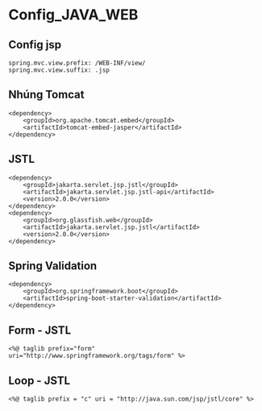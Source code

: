 # Config_JAVA_WEB

## Config jsp 
```
spring.mvc.view.prefix: /WEB-INF/view/
spring.mvc.view.suffix: .jsp
```

## Nhúng Tomcat 
```
<dependency>
    <groupId>org.apache.tomcat.embed</groupId>
    <artifactId>tomcat-embed-jasper</artifactId>
</dependency>
```

## JSTL 
```
<dependency>
    <groupId>jakarta.servlet.jsp.jstl</groupId>
    <artifactId>jakarta.servlet.jsp.jstl-api</artifactId>
    <version>2.0.0</version>
</dependency>
<dependency>
    <groupId>org.glassfish.web</groupId>
    <artifactId>jakarta.servlet.jsp.jstl</artifactId>
    <version>2.0.0</version>
</dependency>
```

## Spring Validation 
```
<dependency>
    <groupId>org.springframework.boot</groupId>
    <artifactId>spring-boot-starter-validation</artifactId>
</dependency>
```


## Form - JSTL 
```
<%@ taglib prefix="form" uri="http://www.springframework.org/tags/form" %>
```


## Loop - JSTL 
```
<%@ taglib prefix = "c" uri = "http://java.sun.com/jsp/jstl/core" %>
```
